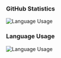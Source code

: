 ### GitHub Statistics
![Language Usage][1]

### Language Usage
![Language Usage][2]

[1]: https://github-readme-stats.vercel.app/api?username=JyanJohn&show_icons=true&theme=midnight-purple&hide_border=true
[2]: https://github-readme-stats.vercel.app/api/top-langs?username=JyanJohn&show_icons=true&theme=midnight-purple&hide_border=true&layout=compact&langs_count=10
